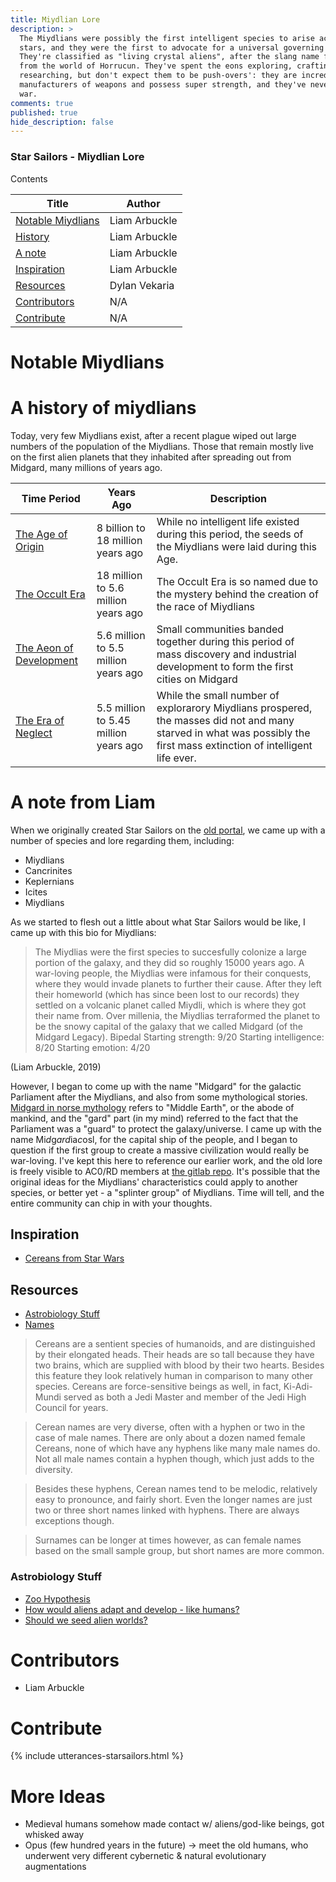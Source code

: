 ```yaml
---
title: Miydlian Lore
description: >
  The Miydlians were possibly the first intelligent species to arise across the
  stars, and they were the first to advocate for a universal governing body.
  They're classified as "living crystal aliens", after the slang name for beings
  from the world of Horrucun. They've spent the eons exploring, crafting and
  researching, but don't expect them to be push-overs': they are incredibly good
  manufacturers of weapons and possess super strength, and they've never lost a
  war.
comments: true
published: true
hide_description: false
---
```


### Star Sailors - Miydlian Lore

Contents

| Title | Author | 
|---|---|
| [Notable Miydlians](#notable-miydlians) | Liam Arbuckle |
| [History](#a-history-of-miydlians) | Liam Arbuckle |
| [A note](#a-note-from-liam) | Liam Arbuckle | 
| [Inspiration](#inspiration) | Liam Arbuckle |
| [Resources](#resources) | Dylan Vekaria | 
| [Contributors](#contributors) | N/A |
| [Contribute](#contribute) | N/A |

# Notable Miydlians

# A history of miydlians
Today, very few Miydlians exist, after a recent plague wiped out large numbers of the population of the Miydlians. Those that remain mostly live on the first alien planets that they inhabited after spreading out from Midgard, many millions of years ago. 

| Time Period | Years Ago | Description |
|---|---|---|
| [The Age of Origin](#the-age-of-origin) | 8 billion to 18 million years ago | While no intelligent life existed during this period, the seeds of the Miydlians were laid during this Age. |
| [The Occult Era](#the-occult-era) | 18 million to 5.6 million years ago | The Occult Era is so named due to the mystery behind the creation of the race of Miydlians |
| [The Aeon of Development](#the-aeon-of-development) | 5.6 million to 5.5 million years ago | Small communities banded together during this period of mass discovery and industrial development to form the first cities on Midgard |
| [The Era of Neglect](#the-era-of-neglect) | 5.5 million to 5.45 million years ago | While the small number of explorarory Miydlians prospered, the masses did not and many starved in what was possibly the first mass extinction of intelligent life ever. |

# A note from Liam
When we originally created Star Sailors on the [old portal](https://blog.acord.software/post/611947364722360320/ac0rd-digest-our-network-ambitions), we came up with a number of species and lore regarding them, including:

* Miydlians
* Cancrinites
* Keplernians
* Icites
* Miydlians

As we started to flesh out a little about what Star Sailors would be like, I came up with this bio for Miydlians:

> The Miydlias were the first species to succesfully colonize a large portion of the galaxy, and they did so roughly 15000 years ago. A war-loving people, the Miydlias were infamous for their conquests, where they would invade planets to further their cause.
After they left their homeworld (which has since been lost to our records) they settled on a volcanic planet called Miydli, which is where they got their name from. Over millenia, the Miydlias terraformed the planet to be the snowy capital of the galaxy that we called Midgard (of the Midgard Legacy).
Bipedal
Starting strength: 9/20
Starting intelligence: 8/20
Starting emotion: 4/20

(Liam Arbuckle, 2019)

However, I began to come up with the name "Midgard" for the galactic Parliament after the Miydlians, and also from some mythological stories. [Midgard in norse mythology](https://www.britannica.com/topic/Midgard) refers to "Middle Earth", or the abode of mankind, and the "gard" part (in my mind) referred to the fact that the Parliament was a "guard" to protect the galaxy/universe. I came up with the name Mi*d*g*ard*ia*c*osl, for the capital ship of the people, and I began to question if the first group to create a massive civilization would really be war-loving. I've kept this here to reference our earlier work, and the old lore is freely visible to AC0/RD members at [the gitlab repo](https://gitlab.com/acord-robotics/robodev/star-sailors/-/tree/starsailorsearthlings/star-sailors-earthlings). It's possible that the original ideas for the Miydlians' characteristics could apply to another species, or better yet - a "splinter group" of Miydlians. Time will tell, and the entire community can chip in with your thoughts.

<!--[poll]
* Original characteristics apply to new species
* Original characteristics apply to "splinter group"
* Shelve the original characteristics
[/poll]-->

## Inspiration
* [Cereans from Star Wars](https://starwars.fandom.com/wiki/Cerean)

## Resources
* [Astrobiology Stuff](#astrobiology-stuff)
* [Names](http://fantasynamegenerators.com)

> Cereans are a sentient species of humanoids, and are distinguished by their elongated heads. Their heads are so tall because they have two brains, which are supplied with blood by their two hearts. Besides this feature they look relatively human in comparison to many other species.
Cereans are force-sensitive beings as well, in fact, Ki-Adi-Mundi served as both a Jedi Master and member of the Jedi High Council for years.

> Cerean names are very diverse, often with a hyphen or two in the case of male names. There are only about a dozen named female Cereans, none of which have any hyphens like many male names do. Not all male names contain a hyphen though, which just adds to the diversity.

> Besides these hyphens, Cerean names tend to be melodic, relatively easy to pronounce, and fairly short. Even the longer names are just two or three short names linked with hyphens. There are always exceptions though.

> Surnames can be longer at times however, as can female names based on the small sample group, but short names are more common.

### Astrobiology Stuff
* [Zoo Hypothesis](https://en.wikipedia.org/wiki/Zoo_hypothesis)
* [How would aliens adapt and develop - like humans?](https://singularityhub.com/2017/12/04/oxford-study-says-alien-life-would-evolve-and-adapt-just-like-life-earth/)
* [Should we seed alien worlds?](https://www.sciencemag.org/news/2016/09/qa-should-we-seed-life-alien-worlds)



# Contributors
* Liam Arbuckle

# Contribute
{% include utterances-starsailors.html %}

# More Ideas
* Medieval humans somehow made contact w/ aliens/god-like beings, got whisked away
* Opus (few hundred years in the future) -> meet the old humans, who underwent very different cybernetic & natural evolutionary augmentations

